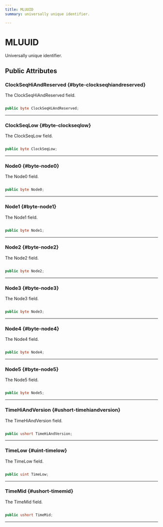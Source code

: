 ```yaml
---
title: MLUUID
summary: universally unique identifier. 

---
```


# MLUUID




Universally unique identifier.   





## Public Attributes

### ClockSeqHiAndReserved {#byte-clockseqhiandreserved}

The  ClockSeqHiAndReserved  field. 

```csharp

public byte ClockSeqHiAndReserved;

```






-----------

### ClockSeqLow {#byte-clockseqlow}

The  ClockSeqLow  field. 

```csharp

public byte ClockSeqLow;

```






-----------

### Node0 {#byte-node0}

The Node0 field. 

```csharp

public byte Node0;

```






-----------

### Node1 {#byte-node1}

The Node1 field. 

```csharp

public byte Node1;

```






-----------

### Node2 {#byte-node2}

The Node2 field. 

```csharp

public byte Node2;

```






-----------

### Node3 {#byte-node3}

The Node3 field. 

```csharp

public byte Node3;

```






-----------

### Node4 {#byte-node4}

The Node4 field. 

```csharp

public byte Node4;

```






-----------

### Node5 {#byte-node5}

The Node5 field. 

```csharp

public byte Node5;

```






-----------

### TimeHiAndVersion {#ushort-timehiandversion}

The TimeHiAndVersion field. 

```csharp

public ushort TimeHiAndVersion;

```






-----------

### TimeLow {#uint-timelow}

The TimeLow field. 

```csharp

public uint TimeLow;

```






-----------

### TimeMid {#ushort-timemid}

The TimeMid field. 

```csharp

public ushort TimeMid;

```






-----------


